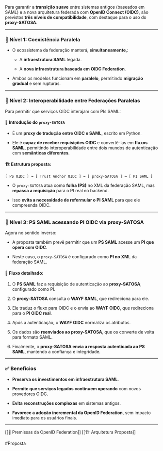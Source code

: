 Para garantir a **transição suave** entre sistemas antigos (baseados em SAML) e a nova arquitetura federada com **OpenID Connect (OIDC)**, são previstos **três níveis de compatibilidade**, com destaque para o uso do **proxy-SATOSA**.

---

### 🔹 **Nível 1: Coexistência Paralela**

- O ecossistema da federação manterá, **simultaneamente**,:
    
    - A **infraestrutura SAML** legada.
        
    - A **nova infraestrutura baseada em OIDC Federation**.
        
- Ambos os modelos funcionam em **paralelo**, permitindo **migração gradual** e sem rupturas.
    

---

### 🔹 **Nível 2: Interoperabilidade entre Federações Paralelas**

Para permitir que serviços OIDC interajam com PIs SAML:

#### 🔁 Introdução do `proxy-SATOSA`

- É um **proxy de tradução entre OIDC e SAML**, escrito em Python.
    
- Ele é **capaz de receber requisições OIDC** e convertê-las em **fluxos SAML**, permitindo interoperabilidade entre dois mundos de autenticação com **semânticas diferentes**.
    

#### 🏗️ Estrutura proposta:

	[ PS OIDC ] → [ Trust Anchor OIDC ] → [ proxy-SATOSA ] → [ PI SAML ]

- O `proxy-SATOSA` atua como **folha (PS)** no XML da federação SAML, mas **repassa a requisição** para o PI real no backend.
    
- Isso **evita a necessidade de reformular o PI SAML** para que ele compreenda OIDC.
    

---

### 🔹 **Nível 3: PS SAML acessando PI OIDC via proxy-SATOSA**

Agora no sentido inverso:

- A proposta também prevê permitir que um **PS SAML** acesse um **PI que opera com OIDC**.
    
- Neste caso, o `proxy-SATOSA` é configurado como **PI no XML** da federação SAML.
    

#### 🧭 Fluxo detalhado:

1. O **PS SAML** faz a requisição de autenticação ao **proxy-SATOSA**, configurado como PI.
    
2. O **proxy-SATOSA** consulta o **WAYF SAML**, que redireciona para ele.
    
3. Ele traduz o fluxo para OIDC e o envia ao **WAYF OIDC**, que redireciona para o **PI OIDC real**.
    
4. Após a autenticação, o **WAYF OIDC** normaliza os atributos.
    
5. Os dados são **reenviados ao proxy-SATOSA**, que os converte de volta para formato SAML.
    
6. Finalmente, o **proxy-SATOSA envia a resposta autenticada ao PS SAML**, mantendo a confiança e integridade.
    

---

### ✅ Benefícios

- **Preserva os investimentos em infraestrutura SAML**.
    
- **Permite que serviços legados continuem operando** com novos provedores OIDC.
    
- **Evita reconstruções complexas** em sistemas antigos.
    
- **Favorece a adoção incremental da OpenID Federation**, sem impacto imediato para os usuários finais.

---

[[🧭 Premissas da OpenID Federation]]
[[🏗️ Arquitetura Proposta]]

#Proposta 


